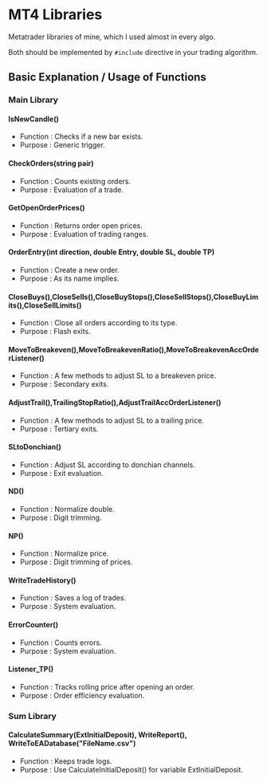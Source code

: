 # MT4 Libraries
Metatrader libraries of mine, which I used almost in every algo.

Both should be implemented by ```#include``` directive in your trading algorithm.


## Basic Explanation / Usage of Functions 
### Main Library
#### IsNewCandle()    
- Function        : Checks if a new bar exists.
- Purpose         : Generic trigger.
#### CheckOrders(string pair)   
- Function        : Counts existing orders.
- Purpose         : Evaluation of a trade.
#### GetOpenOrderPrices()   
- Function        : Returns order open prices.
- Purpose         : Evaluation of trading ranges.
#### OrderEntry(int direction, double Entry, double SL, double TP)  
- Function        : Create a new order.
- Purpose         : As its name implies.
#### CloseBuys(),CloseSells(),CloseBuyStops(),CloseSellStops(),CloseBuyLimits(),CloseSellLimits()  
- Function        : Close all orders according to its type.
- Purpose         : Flash exits.
#### MoveToBreakeven(),MoveToBreakevenRatio(),MoveToBreakevenAccOrderListener()  
- Function        : A few methods to adjust SL to a breakeven price.
- Purpose         : Secondary exits.
#### AdjustTrail(),TrailingStopRatio(),AdjustTrailAccOrderListener()
- Function        : A few methods to adjust SL to a trailing price.
- Purpose         : Tertiary exits.
#### SLtoDonchian()   
- Function        : Adjust SL according to donchian channels.
- Purpose         : Exit evaluation. 
#### ND()   
- Function        : Normalize double.
- Purpose         : Digit trimming. 
#### NP()   
- Function        : Normalize price.
- Purpose         : Digit trimming of prices. 
#### WriteTradeHistory()  
- Function        : Saves a log of trades.
- Purpose         : System evaluation. 
#### ErrorCounter()
- Function        : Counts errors.
- Purpose         : System evaluation. 
#### Listener_TP()
- Function        : Tracks rolling price after opening an order.
- Purpose         : Order efficiency evaluation.
### Sum Library
#### CalculateSummary(ExtInitialDeposit), WriteReport(), WriteToEADatabase("FileName.csv")    
- Function        : Keeps trade logs.
- Purpose         : Use CalculateInitialDeposit() for variable ExtInitialDeposit.

